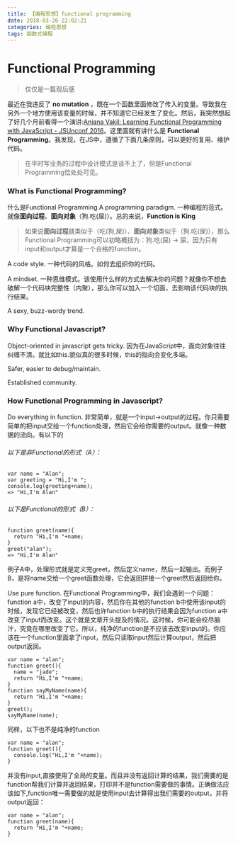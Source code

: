 ```yaml
---
title: 【编程思想】functional programming
date: 2018-03-26 22:02:21
categories: 编程思想
tags: 函数式编程
---
```

# Functional Programming 
> 仅仅是一篇观后感

最近在我违反了 **no mutation** ，既在一个函数里面修改了传入的变量。导致我在另外一个地方使用该变量的时候，并不知道它已经发生了变化。然后，我突然想起了好几个月前看得一个演讲:[Anjana Vakil: Learning Functional Programming with JavaScript - JSUnconf 2016](https://www.youtube.com/watch?v=e-5obm1G_FY)。这里面就有讲什么是 **Functional Programming**。我发现，在JS中，遵循了下面几条原则，可以更好的复用、维护代码。

> 在平时写业务的过程中设计模式是谈不上了，但是Functional Programming恰处处可见。

### What is Functional Programming?
什么是Functional Programming
A programming paradigm.
一种编程的范式。就像**面向过程**、**面向对象**（狗.吃(屎)）。总的来说，**Function is King**
> 如果说**面向过程**就类似于（吃(狗,屎)）、**面向对象**类似于（狗.吃(屎)），那么Functional Programming可以初略概括为：狗.吃(屎) -> 屎，因为只有input和output才算是一个合格的function。

A code style.
一种代码的风格。如何去组织你的代码。

A mindset.
一种思维模式。该使用什么样的方式去解决你的问题？就像你不想去破解一个代码块完整性（内聚），那么你可以加入一个切面，去影响该代码块的执行结果。

A sexy, buzz-wordy trend.

### Why Functional Javascript?

Object-oriented in javascript gets tricky.
因为在JavaScript中，面向对象往往纠缠不清。就比如this.貌似真的很多时候，this的指向会变化多端。

Safer, easier to debug/maintain.

Established community.

### How Functional Programming in Javascript?

Do everything in function.
非常简单，就是一个input->output的过程。你只需要简单的把input交给一个function处理，然后它会给你需要的output。就像一种数据的流向。有以下的

###### 以下是非Functional的形式（A）：
```
var name = "Alan";
var greeting = "Hi,I'm ";
console.log(greeting+name);
=> "Hi,I'm Alan"
```
###### 以下是Functional的形式（B）：
```
function greet(name){
  return "Hi,I'm "+name;
}
greet("alan");
=> "Hi,I'm Alan"
```
例子A中，处理形式就是定义完greet，然后定义name，然后一起输出。而例子B，是将name交给一个greet函数处理，它会返回拼接一个greet然后返回给你。


Use pure function.
在Functional Programming中，我们会遇到一个问题：function a中，改变了input的内容，然后你在其他的function b中使用该input的时候，发现它已经被改变，然后也许function b中的执行结果会因为function a中改变了input而改变。这个就是文章开头提及的情况。这时候，你可能会绞尽脑汁，究竟在哪里改变了它。所以，纯净的function是不应该去改变input的。你应该在一个function里面拿了input，然后只读取input然后计算output，然后把output返回。
```
var name = "alan";
function greet(){
  name = "jade";
  return "Hi,I'm "+name;
}
function sayMyName(name){
  return "Hi,I'm "+name;
}
greet();
sayMyName(name);
```
同样，以下也不是纯净的function
```
var name = "alan";
function greet(){
  console.log("Hi,I'm "+name);
}
```
并没有input,直接使用了全局的变量。而且并没有返回计算的结果，我们需要的是function帮我们计算并返回结果，打印并不是function需要做的事情。正确做法应该如下,function唯一需要做的就是使用input去计算得出我们需要的output，并将output返回：
```
var name = "alan";
function greet(name){
  return "Hi,I'm "+name;
}
```






